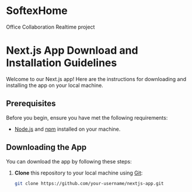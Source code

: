# SoftexHome
Office Collaboration Realtime project



# Next.js App Download and Installation Guidelines

Welcome to our Next.js app! Here are the instructions for downloading and installing the app on your local machine.

## Prerequisites

Before you begin, ensure you have met the following requirements:

- [Node.js](https://nodejs.org/) and [npm](https://www.npmjs.com/) installed on your machine.

## Downloading the App

You can download the app by following these steps:

1. **Clone** this repository to your local machine using [Git](https://git-scm.com/):
   ```bash
   git clone https://github.com/your-username/nextjs-app.git
